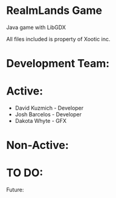 # RealmLands Game
Java game with LibGDX

All files included is property of Xootic inc.

# Development Team:
# Active:
- David Kuzmich - Developer
- Josh Barcelos - Developer
- Dakota Whyte - GFX

# Non-Active:


# TO DO:


Future:

